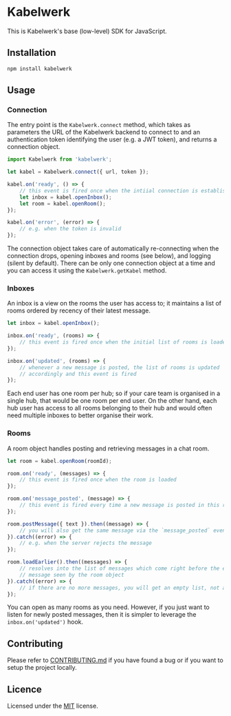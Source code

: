 # Kabelwerk

This is Kabelwerk's base (low-level) SDK for JavaScript.


## Installation

```sh
npm install kabelwerk
```


## Usage

### Connection

The entry point is the `Kabelwerk.connect` method, which takes as parameters the URL of the Kabelwerk backend to connect to and an authentication token identifying the user (e.g. a JWT token), and returns a connection object.

```js
import Kabelwerk from 'kabelwerk';

let kabel = Kabelwerk.connect({ url, token });

kabel.on('ready', () => {
    // this event is fired once when the intiial connection is established
    let inbox = kabel.openInbox();
    let room = kabel.openRoom();
});

kabel.on('error', (error) => {
    // e.g. when the token is invalid
});
```

The connection object takes care of automatically re-connecting when the connection drops, opening inboxes and rooms (see below), and logging (silent by default). There can be only one connection object at a time and you can access it using the `Kabelwerk.getKabel` method.


### Inboxes

An inbox is a view on the rooms the user has access to; it maintains a list of rooms ordered by recency of their latest message.

```js
let inbox = kabel.openInbox();

inbox.on('ready', (rooms) => {
    // this event is fired once when the initial list of rooms is loaded
});

inbox.on('updated', (rooms) => {
    // whenever a new message is posted, the list of rooms is updated
    // accordingly and this event is fired
});
```

Each end user has one room per hub; so if your care team is organised in a single hub, that would be one room per end user. On the other hand, each hub user has access to all rooms belonging to their hub and would often need multiple inboxes to better organise their work.


### Rooms

A room object handles posting and retrieving messages in a chat room.

```js
let room = kabel.openRoom(roomId);

room.on('ready', (messages) => {
    // this event is fired once when the room is loaded
});

room.on('message_posted', (message) => {
    // this event is fired every time a new message is posted in this room
});

room.postMessage({ text }).then((message) => {
    // you will also get the same message via the `message_posted` event
}).catch((error) => {
    // e.g. when the server rejects the message
});

room.loadEarlier().then((messages) => {
    // resolves into the list of messages which come right before the earliest
    // message seen by the room object
}).catch((error) => {
    // if there are no more messages, you will get an empty list, not an error
});
```

You can open as many rooms as you need. However, if you just want to listen for newly posted messages, then it is simpler to leverage the `inbox.on('updated')` hook.


## Contributing

Please refer to [CONTRIBUTING.md](https://github.com/kabelwerk/sdk-js/blob/master/CONTRIBUTING.md) if you have found a bug or if you want to setup the project locally.


## Licence

Licensed under the [MIT](https://github.com/kabelwerk/sdk-js/blob/master/LICENSE) license.
